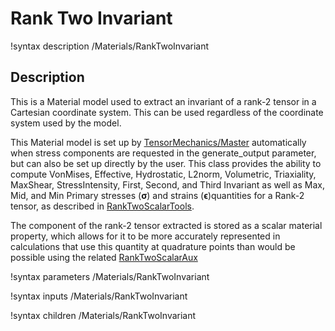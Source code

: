 # Rank Two Invariant

!syntax description /Materials/RankTwoInvariant

## Description

This is a Material model used to extract an invariant of a rank-2 tensor in a
Cartesian coordinate system. This can be used regardless of the coordinate
system used by the model.

This Material model is set up by
[TensorMechanics/Master](/Modules/TensorMechanics/Master/index.md) automatically
when stress components are requested in the generate_output parameter, but can
also be set up directly by the user. This class provides the ability to compute
VonMises, Effective, Hydrostatic, L2norm, Volumetric, Triaxiality, MaxShear,
StressIntensity, First, Second, and Third Invariant as well as Max, Mid, and Min
Primary stresses ($\boldsymbol{\sigma}$) and strains
($\boldsymbol{\epsilon}$)quantities for a Rank-2 tensor, as described in
[RankTwoScalarTools](RankTwoScalarTools.md).  


The component of the rank-2 tensor extracted is stored as a scalar material
property, which allows for it to be more accurately represented in calculations
that use this quantity at quadrature points than would be possible using the
related [RankTwoScalarAux](RankTwoScalarAux.md)

!syntax parameters /Materials/RankTwoInvariant

!syntax inputs /Materials/RankTwoInvariant

!syntax children /Materials/RankTwoInvariant
